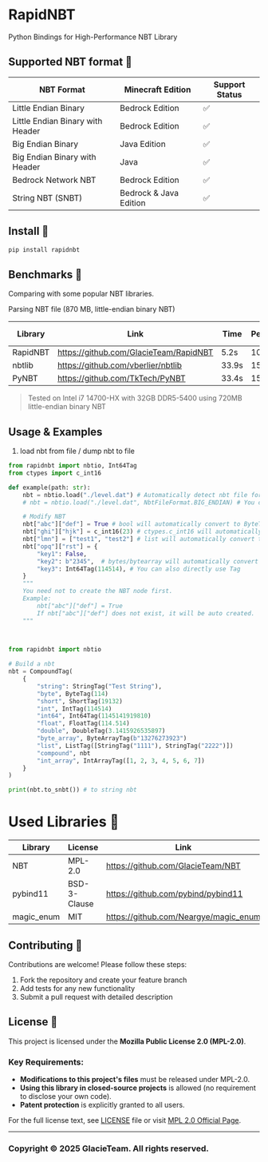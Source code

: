 # RapidNBT
Python Bindings for High-Performance NBT Library

## Supported NBT format 📖

| NBT Format                      | Minecraft Edition      | Support Status     |
| ------------------------------- | ---------------------- | ------------------ |
| Little Endian Binary            | Bedrock Edition        | :white_check_mark: |
| Little Endian Binary with Header| Bedrock Edition        | :white_check_mark: |
| Big Endian Binary               | Java Edition           | :white_check_mark: |
| Big Endian Binary with Header   | Java                   | :white_check_mark: |
| Bedrock Network NBT             | Bedrock Edition        | :white_check_mark: |
| String NBT (SNBT)               | Bedrock & Java Edition | :white_check_mark: |

## Install 🔧
```bash
pip install rapidnbt
```

## Benchmarks 🚀
Comparing with some popular NBT libraries.  

Parsing NBT file (870 MB, little-endian binary NBT)

| Library          | Link                                      | Time         | Performance    | Memory Usage |
| ---------------- | ------------------------------------------| ------------ | -------------- | ------------ |
| RapidNBT         | <https://github.com/GlacieTeam/RapidNBT>  | 5.2s         | 100%           | 4800MB       |
| nbtlib           | <https://github.com/vberlier/nbtlib>      | 33.9s        | 15.3%          | 6500MB       |
| PyNBT            | <https://github.com/TkTech/PyNBT>         | 33.4s        | 15.6%          | 8900MB       |

> Tested on Intel i7 14700-HX with 32GB DDR5-5400 using 720MB little-endian binary NBT

## Usage & Examples
1. load nbt from file / dump nbt to file
```Python
from rapidnbt import nbtio, Int64Tag
from ctypes import c_int16

def example(path: str):
    nbt = nbtio.load("./level.dat") # Automatically detect nbt file format and decompress (if compressed)
    # nbt = nbtio.load("./level.dat", NbtFileFormat.BIG_ENDIAN) # You can also specify the file format

    # Modify NBT
    nbt["abc"]["def"] = True # bool will automatically convert to ByteTag(1)
    nbt["ghi"]["hjk"] = c_int16(23) # ctypes.c_int16 will automatically convert to ShortTag(23)
    nbt["lmn"] = ["test1", "test2"] # list will automatically convert to ListTag([StringTag("test1"), StringTag("test2")])
    nbt["opq"]["rst"] = {
        "key1": False,
        "key2": b"2345",  # bytes/bytearray will automatically convert to ByteArrayTag
        "key3": Int64Tag(114514), # You can also directly use Tag
    }
    """
    You need not to create the NBT node first.
    Example:
        nbt["abc"]["def"] = True
        If nbt["abc"]["def"] does not exist, it will be auto created.
    """ 

    
```

```Python
from rapidnbt import nbtio

# Build a nbt
nbt = CompoundTag(
    {
        "string": StringTag("Test String"),
        "byte", ByteTag(114)
        "short", ShortTag(19132)
        "int", IntTag(114514)
        "int64", Int64Tag(1145141919810)
        "float", FloatTag(114.514)
        "double", DoubleTag(3.1415926535897)
        "byte_array", ByteArrayTag(b"13276273923")
        "list", ListTag([StringTag("1111"), StringTag("2222")])
        "compound", nbt
        "int_array", IntArrayTag([1, 2, 3, 4, 5, 6, 7])
    }
)

print(nbt.to_snbt()) # to string nbt
```

# Used Libraries 📖
| Library          | License      | Link                                         |
| ---------------- | ------------ | -------------------------------------------- |
| NBT              | MPL-2.0      | <https://github.com/GlacieTeam/NBT>          |
| pybind11         | BSD-3-Clause | <https://github.com/pybind/pybind11>         |
| magic_enum       | MIT          | <https://github.com/Neargye/magic_enum>      |

## Contributing 🤝
Contributions are welcome! Please follow these steps:

1. Fork the repository and create your feature branch
2. Add tests for any new functionality
3. Submit a pull request with detailed description


## License 📄
This project is licensed under the **Mozilla Public License 2.0 (MPL-2.0)**.  

### Key Requirements:
- **Modifications to this project's files** must be released under MPL-2.0.  
- **Using this library in closed-source projects** is allowed (no requirement to disclose your own code).  
- **Patent protection** is explicitly granted to all users.  

For the full license text, see [LICENSE](LICENSE) file or visit [MPL 2.0 Official Page](https://www.mozilla.org/en-US/MPL/2.0/).  

---


### Copyright © 2025 GlacieTeam. All rights reserved.
